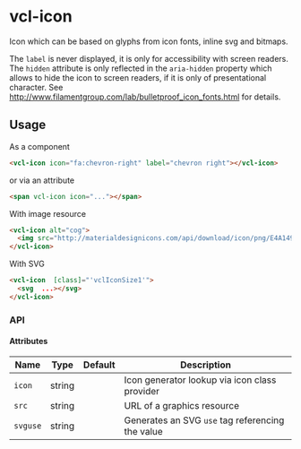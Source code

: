 # vcl-icon

Icon which can be based on glyphs from icon fonts, inline svg and bitmaps.

The `label` is never displayed, it is only for accessibility with screen
readers.
The `hidden` attribute is only reflected in the `aria-hidden` property which
allows to hide the icon to screen readers, if it is only of presentational character.
See <http://www.filamentgroup.com/lab/bulletproof_icon_fonts.html> for details.

## Usage

As a component

```html
<vcl-icon icon="fa:chevron-right" label="chevron right"></vcl-icon>
```

or via an attribute

```html
<span vcl-icon icon="..."></span>
```

With image resource

```html
<vcl-icon alt="cog">
  <img src="http://materialdesignicons.com/api/download/icon/png/E4A14909-3821-4DB1-A739-4DA464ABEEB7/36">
</vcl-icon>
```

With SVG

```html
<vcl-icon  [class]="'vclIconSize1'">
  <svg  ...></svg>
</vcl-icon>
```

### API

#### Attributes

| Name                | Type        | Default  | Description
| ------------        | ----------- | -------- |--------------
| `icon`              | string      |          | Icon generator lookup via icon class provider
| `src`               | string      |          | URL of a graphics resource
| `svguse`            | string      |          | Generates an SVG `use` tag referencing the value
